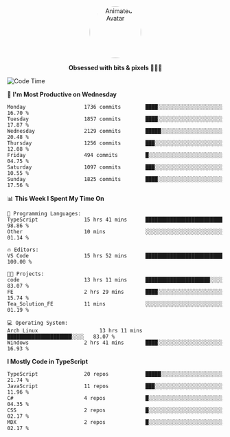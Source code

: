 
<div align="center">
  <img 
    src="https://i.postimg.cc/W1R4TF4j/d6kpuve-c97567cf-518b-4b86-a271-5c89d88d22f7.gif" 
    width="120" 
    height="120" 
    alt="Animated Avatar" 
    style="border-radius: 50%;" 
  />
  
  <strong>Obsessed with bits & pixels 🧑‍💻🎨</strong>
</div>


<!--
### 🛠️ Main Tech Stack

<div align="center">
  <img src="https://cdn.jsdelivr.net/gh/devicons/devicon/icons/javascript/javascript-original.svg" height="25" alt="JavaScript" />
  <img src="https://cdn.jsdelivr.net/gh/devicons/devicon/icons/react/react-original.svg" height="25" alt="React" />
  <img src="https://cdn.jsdelivr.net/gh/devicons/devicon/icons/cplusplus/cplusplus-original.svg" height="25" alt="C++" />
  <img src="https://cdn.jsdelivr.net/gh/devicons/devicon/icons/rust/rust-original.svg" height="25" alt="Rust" />
  <img src="https://cdn.jsdelivr.net/gh/devicons/devicon/icons/java/java-original.svg" height="25" alt="Java" />
  <img src="https://skillicons.dev/icons?i=mysql" height="25" alt="MySQL" />
  <img src="https://skillicons.dev/icons?i=pr" height="25" alt="Premiere Pro" />
</div> -->

<!--START_SECTION:waka-->
![Code Time](http://img.shields.io/badge/Code%20Time-2%2C426%20hrs%208%20mins-blue)

📅 **I'm Most Productive on Wednesday** 

```text
Monday                   1736 commits        ████░░░░░░░░░░░░░░░░░░░░░   16.70 % 
Tuesday                  1857 commits        ████░░░░░░░░░░░░░░░░░░░░░   17.87 % 
Wednesday                2129 commits        █████░░░░░░░░░░░░░░░░░░░░   20.48 % 
Thursday                 1256 commits        ███░░░░░░░░░░░░░░░░░░░░░░   12.08 % 
Friday                   494 commits         █░░░░░░░░░░░░░░░░░░░░░░░░   04.75 % 
Saturday                 1097 commits        ███░░░░░░░░░░░░░░░░░░░░░░   10.55 % 
Sunday                   1825 commits        ████░░░░░░░░░░░░░░░░░░░░░   17.56 % 
```


📊 **This Week I Spent My Time On** 

```text
💬 Programming Languages: 
TypeScript               15 hrs 41 mins      █████████████████████████   98.86 % 
Other                    10 mins             ░░░░░░░░░░░░░░░░░░░░░░░░░   01.14 % 

🔥 Editors: 
VS Code                  15 hrs 52 mins      █████████████████████████   100.00 % 

🐱‍💻 Projects: 
code                     13 hrs 11 mins      █████████████████████░░░░   83.07 % 
FE                       2 hrs 29 mins       ████░░░░░░░░░░░░░░░░░░░░░   15.74 % 
Tea_Solution_FE          11 mins             ░░░░░░░░░░░░░░░░░░░░░░░░░   01.19 % 

💻 Operating System: 
Arch Linux                    13 hrs 11 mins      █████████████████████░░░░   83.07 % 
Windows                  2 hrs 41 mins       ████░░░░░░░░░░░░░░░░░░░░░   16.93 % 
```

**I Mostly Code in TypeScript** 

```text
TypeScript               20 repos            █████░░░░░░░░░░░░░░░░░░░░   21.74 % 
JavaScript               11 repos            ███░░░░░░░░░░░░░░░░░░░░░░   11.96 % 
C#                       4 repos             █░░░░░░░░░░░░░░░░░░░░░░░░   04.35 % 
CSS                      2 repos             █░░░░░░░░░░░░░░░░░░░░░░░░   02.17 % 
MDX                      2 repos             █░░░░░░░░░░░░░░░░░░░░░░░░   02.17 % 
```




<!--END_SECTION:waka-->
